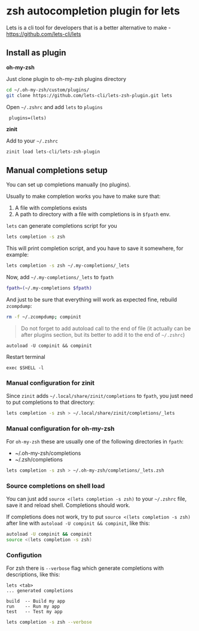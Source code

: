 # zsh autocompletion plugin for lets

Lets is a cli tool for developers that is a better alternative to make - https://github.com/lets-cli/lets

## Install as plugin

**oh-my-zsh**

Just clone plugin to oh-my-zsh plugins directory

```sh
cd ~/.oh-my-zsh/custom/plugins/
git clone https://github.com/lets-cli/lets-zsh-plugin.git lets
```

Open `~/.zshrc` and add `lets` to `plugins`

```shell script
 plugins=(lets)
```

**zinit**

Add to your `~/.zshrc`

```sh
zinit load lets-cli/lets-zsh-plugin
```

## Manual completions setup

You can set up completions manually (no plugins).

Usually to make completion works you have to make sure that:

1. A file with completions exists
2. A path to directory with a file with completions is in `$fpath` env.

`lets` can generate completions script for you

```bash
lets completion -s zsh
```
This will print completion script, and you have to save it somewhere, for example:

```bash
lets completion -s zsh ~/.my-completions/_lets
```

Now, add `~/.my-completions/_lets` to `fpath`

```bash
fpath=(~/.my-completions $fpath)
```

And just to be sure that everything will work as expected fine, rebuild `zcompdump`:

```bash
rm -f ~/.zcompdump; compinit
```

> Do not forget to add autoload call to the end of file (it actually can be after plugins section, but its better to add it to the end of `~/.zshrc`)

```shell script
autoload -U compinit && compinit
```

Restart terminal

```shell script
exec $SHELL -l
```

### Manual configuration for zinit

Since `zinit` adds `~/.local/share/zinit/completions` to `fpath`, you just need to put completions to that directory:

```sh
lets completion -s zsh > ~/.local/share/zinit/completions/_lets
```

### Manual configuration for oh-my-zsh

For `oh-my-zsh` these are usually one of the following directories in `fpath`:

- ~/.oh-my-zsh/completions
- ~/.zsh/completions 

```sh
lets completion -s zsh > ~/.oh-my-zsh/completions/_lets.zsh
```

### Source completions on shell load

You can just add `source <(lets completion -s zsh)` to your `~/.zshrc` file, save it and reload shell. Completions should work.

If completions does not work, try to put `source <(lets completion -s zsh)` after line with `autoload -U compinit && compinit`, like this:

```bash
autoload -U compinit && compinit
source <(lets completion -s zsh)
```

### Configution
For zsh there is `--verbose` flag which generate completions with descriptions, like this:

```shell script
lets <tab>
... generated completions

build  -- Build my app
run    -- Run my app
test   -- Test my app
```

```bash
lets completion -s zsh --verbose
```
